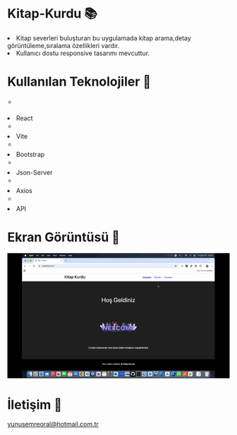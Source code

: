 # Kitap-Kurdu 📚

<li>Kitap severleri buluşturan bu uygulamada kitap arama,detay görüntüleme,sıralama özellikleri vardır.</li>
<li>Kullanıcı dostu responsive tasarımı mevcuttur.</li>

# Kullanılan Teknolojiler 🎨

⭐ <li>React</li>
⭐ <li>Vite</li>
⭐ <li>Bootstrap</li>
⭐ <li>Json-Server</li>
⭐ <li>Axios</li>
⭐ <li>API</li>

# Ekran Görüntüsü 🎥
<img src="kitap.gif" width="auto">      

# İletişim 📩
yunusemreoral@hotmail.com.tr
